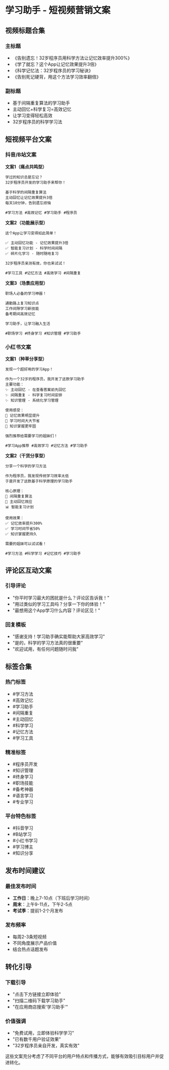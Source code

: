 # 学习助手 - 短视频营销文案

## 视频标题合集

### 主标题
- 《告别遗忘！32岁程序员用科学方法让记忆效率提升300%》
- 《学了就忘？这个App让记忆效果提升3倍》
- 《科学记忆法：32岁程序员的学习秘诀》
- 《告别死记硬背，用这个方法学习效率翻倍》

### 副标题
- 基于间隔重复算法的学习助手
- 主动回忆+科学复习=高效记忆
- 让学习变得轻松高效
- 32岁程序员的科学学习法

## 短视频平台文案

### 抖音/B站文案

**文案1（痛点共鸣型）**
```
学过的知识总是忘记？
32岁程序员开发的学习助手来帮你！

基于科学的间隔重复算法
主动回忆让记忆效果提升3倍
每天10分钟，告别遗忘烦恼

#学习方法 #高效记忆 #学习助手 #程序员
```

**文案2（功能展示型）**
```
这个App让学习变得如此简单！

✅ 主动回忆功能 - 记忆效果提升3倍
✅ 智能复习计划 - 科学时间间隔
✅ 碎片化学习 - 随时随地复习

32岁程序员亲测有效，你也来试试！

#学习工具 #记忆方法 #高效学习 #间隔重复
```

**文案3（场景应用型）**
```
职场人必备的学习神器！

通勤路上复习知识点
工作间隙学习新技能
备考期间高效记忆

学习助手，让学习融入生活

#职场学习 #终身学习 #知识管理 #学习助手
```

### 小红书文案

**文案1（种草分享型）**
```
发现一个超好用的学习App！

作为一个32岁的程序员，我开发了这款学习助手
主要功能：
✨ 主动回忆 - 在查看答案前先回忆
✨ 间隔重复 - 科学复习时间安排
✨ 知识管理 - 系统化学习管理

使用感受：
💫 记忆效果明显提升
💫 学习时间大大节省
💫 知识掌握更牢固

强烈推荐给需要学习的姐妹们！

#学习App推荐 #高效学习 #记忆方法 #学习助手
```

**文案2（干货分享型）**
```
分享一个科学的学习方法

作为程序员，我发现传统学习效率太低
于是开发了这款基于科学原理的学习助手

核心原理：
🔬 间隔重复算法
🧠 主动回忆效应
📊 智能复习计划

使用效果：
✅ 记忆效率提升300%
✅ 学习时间节省50%
✅ 知识掌握更持久

需要的姐妹可以试试看！

#学习方法 #科学学习 #记忆技巧 #学习助手
```

## 评论区互动文案

### 引导评论
- "你平时学习最大的困扰是什么？评论区告诉我！"
- "用过类似的学习工具吗？分享一下你的体验！"
- "最想用这个App学习什么内容？评论区见！"

### 回复模板
- "感谢支持！学习助手确实能帮助大家高效学习"
- "是的，科学的学习方法真的很重要"
- "欢迎试用，有任何问题随时问我"

## 标签合集

### 热门标签
- #学习方法
- #高效记忆
- #学习助手
- #间隔重复
- #主动回忆
- #科学学习
- #记忆方法
- #学习工具

### 精准标签
- #程序员开发
- #知识管理
- #终身学习
- #职场技能
- #备考神器
- #语言学习
- #专业学习

### 平台特色标签
- #抖音学习
- #B站学习
- #小红书学习
- #学习博主
- #知识分享

## 发布时间建议

### 最佳发布时间
- **工作日**：晚上7-10点（下班后学习时间）
- **周末**：上午9-11点，下午2-5点
- **考试季**：提前1-2个月发布

### 发布频率
- 每周2-3条短视频
- 不同角度展示产品价值
- 结合热点话题发布

## 转化引导

### 下载引导
- "点击下方链接立即体验"
- "扫描二维码下载学习助手"
- "在应用商店搜索'学习助手'"

### 价值强调
- "免费试用，立即体验科学学习"
- "已有数千用户验证效果"
- "32岁程序员亲自开发，真实有效"

这些文案充分考虑了不同平台的用户特点和传播方式，能够有效吸引目标用户并促进转化。